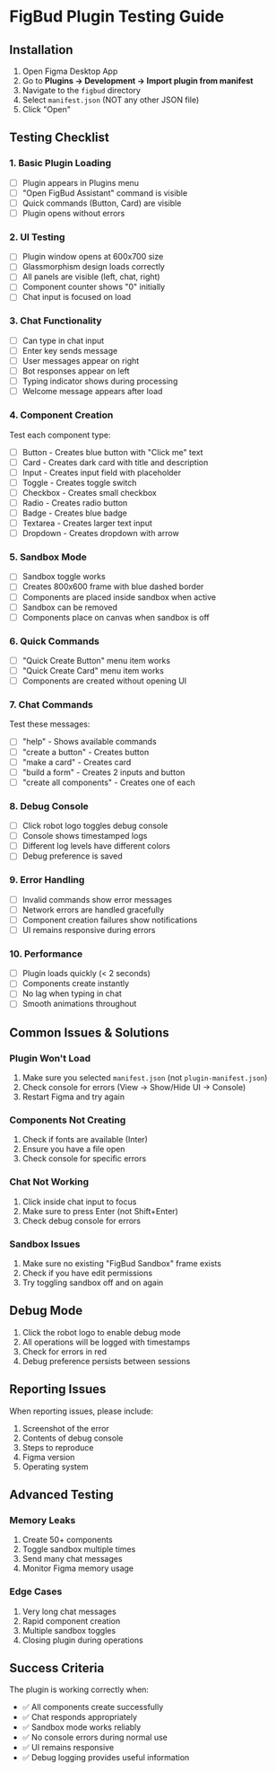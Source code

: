 # FigBud Plugin Testing Guide

## Installation

1. Open Figma Desktop App
2. Go to **Plugins → Development → Import plugin from manifest**
3. Navigate to the `figbud` directory
4. Select `manifest.json` (NOT any other JSON file)
5. Click "Open"

## Testing Checklist

### 1. Basic Plugin Loading
- [ ] Plugin appears in Plugins menu
- [ ] "Open FigBud Assistant" command is visible
- [ ] Quick commands (Button, Card) are visible
- [ ] Plugin opens without errors

### 2. UI Testing
- [ ] Plugin window opens at 600x700 size
- [ ] Glassmorphism design loads correctly
- [ ] All panels are visible (left, chat, right)
- [ ] Component counter shows "0" initially
- [ ] Chat input is focused on load

### 3. Chat Functionality
- [ ] Can type in chat input
- [ ] Enter key sends message
- [ ] User messages appear on right
- [ ] Bot responses appear on left
- [ ] Typing indicator shows during processing
- [ ] Welcome message appears after load

### 4. Component Creation
Test each component type:
- [ ] Button - Creates blue button with "Click me" text
- [ ] Card - Creates dark card with title and description
- [ ] Input - Creates input field with placeholder
- [ ] Toggle - Creates toggle switch
- [ ] Checkbox - Creates small checkbox
- [ ] Radio - Creates radio button
- [ ] Badge - Creates blue badge
- [ ] Textarea - Creates larger text input
- [ ] Dropdown - Creates dropdown with arrow

### 5. Sandbox Mode
- [ ] Sandbox toggle works
- [ ] Creates 800x600 frame with blue dashed border
- [ ] Components are placed inside sandbox when active
- [ ] Sandbox can be removed
- [ ] Components place on canvas when sandbox is off

### 6. Quick Commands
- [ ] "Quick Create Button" menu item works
- [ ] "Quick Create Card" menu item works
- [ ] Components are created without opening UI

### 7. Chat Commands
Test these messages:
- [ ] "help" - Shows available commands
- [ ] "create a button" - Creates button
- [ ] "make a card" - Creates card
- [ ] "build a form" - Creates 2 inputs and button
- [ ] "create all components" - Creates one of each

### 8. Debug Console
- [ ] Click robot logo toggles debug console
- [ ] Console shows timestamped logs
- [ ] Different log levels have different colors
- [ ] Debug preference is saved

### 9. Error Handling
- [ ] Invalid commands show error messages
- [ ] Network errors are handled gracefully
- [ ] Component creation failures show notifications
- [ ] UI remains responsive during errors

### 10. Performance
- [ ] Plugin loads quickly (< 2 seconds)
- [ ] Components create instantly
- [ ] No lag when typing in chat
- [ ] Smooth animations throughout

## Common Issues & Solutions

### Plugin Won't Load
1. Make sure you selected `manifest.json` (not `plugin-manifest.json`)
2. Check console for errors (View → Show/Hide UI → Console)
3. Restart Figma and try again

### Components Not Creating
1. Check if fonts are available (Inter)
2. Ensure you have a file open
3. Check console for specific errors

### Chat Not Working
1. Click inside chat input to focus
2. Make sure to press Enter (not Shift+Enter)
3. Check debug console for errors

### Sandbox Issues
1. Make sure no existing "FigBud Sandbox" frame exists
2. Check if you have edit permissions
3. Try toggling sandbox off and on again

## Debug Mode

1. Click the robot logo to enable debug mode
2. All operations will be logged with timestamps
3. Check for errors in red
4. Debug preference persists between sessions

## Reporting Issues

When reporting issues, please include:
1. Screenshot of the error
2. Contents of debug console
3. Steps to reproduce
4. Figma version
5. Operating system

## Advanced Testing

### Memory Leaks
1. Create 50+ components
2. Toggle sandbox multiple times
3. Send many chat messages
4. Monitor Figma memory usage

### Edge Cases
1. Very long chat messages
2. Rapid component creation
3. Multiple sandbox toggles
4. Closing plugin during operations

## Success Criteria

The plugin is working correctly when:
- ✅ All components create successfully
- ✅ Chat responds appropriately
- ✅ Sandbox mode works reliably
- ✅ No console errors during normal use
- ✅ UI remains responsive
- ✅ Debug logging provides useful information